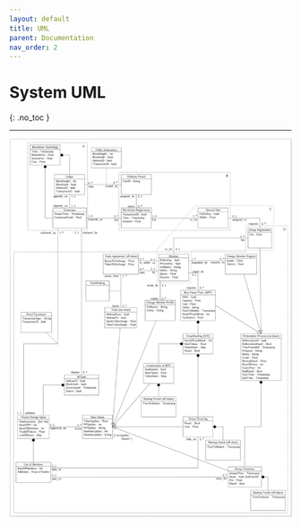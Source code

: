 ```yaml
---
layout: default
title: UML
parent: Documentation
nav_order: 2
---
```


# System UML
{: .no_toc }

---

![uml](https://github.com/yurigabrich/microgrid-dapp/blob/doc/pseudo-code/imgs/uml.png)
